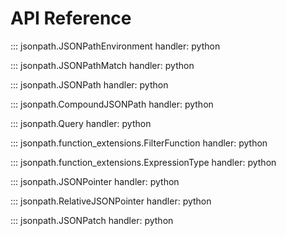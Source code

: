 # API Reference
::: jsonpath.JSONPathEnvironment
    handler: python

::: jsonpath.JSONPathMatch
    handler: python

::: jsonpath.JSONPath
    handler: python

::: jsonpath.CompoundJSONPath
    handler: python

::: jsonpath.Query
    handler: python

::: jsonpath.function_extensions.FilterFunction
    handler: python

::: jsonpath.function_extensions.ExpressionType
    handler: python

::: jsonpath.JSONPointer
    handler: python

::: jsonpath.RelativeJSONPointer
    handler: python

::: jsonpath.JSONPatch
    handler: python

